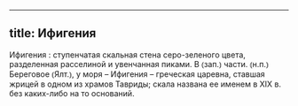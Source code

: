
---
title: Ифигения
---
Ифигения
: ступенчатая скальная стена серо-зеленого цвета, разделенная расселиной и увенчанная пиками. В ⦅зап.⦆ части. ⦅н.п.⦆ Береговое ⦅Ялт.⦆, у моря – Ифигения – греческая царевна, ставшая жрицей в одном из храмов Тавриды; скала названа ее именем в XIX в. без каких-либо на то оснований.
